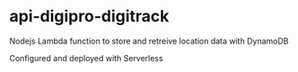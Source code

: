 # api-digipro-digitrack
Nodejs Lambda function to store and retreive location data with DynamoDB

Configured and deployed with Serverless
